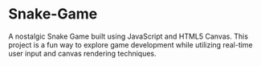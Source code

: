 # Snake-Game
A nostalgic Snake Game built using JavaScript and HTML5 Canvas. This project is a fun way to explore game development while utilizing real-time user input and canvas rendering techniques.
